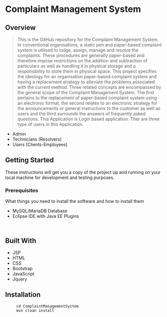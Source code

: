 
# Complaint Management System
## Overview
>This is the GitHub repository for the Complaint Management System.
In conventional organisations, a static pen and paper-based complaint system is utilised to lodge, assign, manage and resolve the complaints. These procedures are generally paper-based and therefore impose restrictions on the addition and subtraction of particulars as well as handling it in physical storage and a responsibility to store them in physical space. This project specifies the ideology for an organisation paper-based complaint system and having a replacement strategy to alleviate the problems associated with the current method. Three related concepts are encompassed by the general scope of the Complaint Management System. The first pertains to the replacement of paper-based complaint system using an electronic format, the second relates to an electronic strategy for the announcements or general instructions to the customer as well as users and the third surrounds the answers of frequently asked questions. 
This Application is Login based application. Ther are three type of users in this Application.
 * Admin
 * Technicians (Resolvers) 
 * Users (Clients-Employees)

## Getting Started

These instructions will get you a copy of the project up and running on your local machine for development and testing purposes.

### Prerequisites

What things you need to install the software and how to install them

* MySQL/MariaDB Database
* Eclipse IDE with Java EE Plugins

```
    
```


## Built With

* JSP 
* HTML
* CSS
* Bootstrap 
* JavaScript
* Jquery

## Installation

```
     cd ComplaintManagementSystem
     mvn clean install
```



